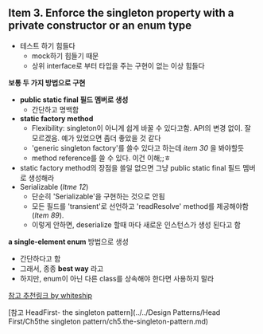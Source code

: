 ## Item 3. Enforce the singleton property with a private constructor or an enum type
- 테스트 하기 힘들다
  - mock하기 힘들기 때문
  - 상위 interface로 부터 타입을 주는 구현이 없는 이상 힘들다

**보통 두 가지 방법으로 구현**
- **public static final 필드 멤버로 생성**
  - 간단하고 명백함
- **static factory method**
  - Flexibility: singleton이 아니게 쉽게 바꿀 수 있다고함. API의 변경 없이. 잘 모르겠음. 예가 있었으면 좀더 좋았을 것 같다
  - 'generic singleton factory'를 쓸수 있다고 하는데 _item 30_ 을 봐야할듯
  - method reference를 쓸 수 있다. 이건 이해;;ㅎ
- static factory method의 장점을 쓸일 없으면 그냥  public static final 필드 멤버로 생성해라
- Serializable (_Itme 12_)
  - 단순히 'Serializable'을 구현하는 것으로 안됨
  - 모든 필드를 'transient'로 선언하고 'readResolve' method를 제공해야함 (_Item 89_).
  - 이렇게 안하면, deserialize 할때 마다 새로운 인스턴스가 생성 된다고 함

**a single-element enum** 방법으로 생성
  - 간단하다고 함
  - 그래서, 종종 **best way** 라고
  - 하지만, enum이 아닌 다른 class를 상속해야 한다면 사용하지 말라



[참고 추천링크 by whiteship](https://www.oracle.com/technetwork/articles/java/javaserial-1536170.html)

[참고 HeadFirst- the singleton pattern](../../Design Patterns/Head First/Ch5the singleton pattern/ch5.the-singleton-pattern.md)
